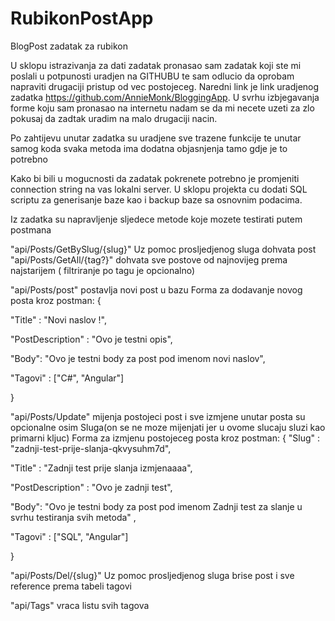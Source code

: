 # RubikonPostApp

BlogPost zadatak za rubikon

U sklopu istrazivanja za dati zadatak pronasao sam zadatak koji ste mi poslali u potpunosti uradjen na GITHUBU te sam odlucio da oprobam napraviti drugaciji pristup od vec postojeceg. Naredni link je link uradjenog zadatka https://github.com/AnnieMonk/BloggingApp. U svrhu izbjegavanja forme koju sam pronasao na internetu nadam se da mi necete uzeti za zlo pokusaj da zadtak uradim na malo drugaciji nacin.

Po zahtijevu unutar zadatka su uradjene sve trazene funkcije te unutar samog koda svaka metoda ima dodatna objasnjenja tamo gdje je to potrebno

Kako bi bili u mogucnosti da zadatak pokrenete potrebno je promjeniti connection string na vas lokalni server. U sklopu projekta cu dodati SQL scriptu za generisanje baze kao i backup baze sa osnovnim podacima.

Iz zadatka su napravljenje sljedece metode koje mozete testirati putem postmana

"api/Posts/GetBySlug/{slug}" Uz pomoc prosljedjenog sluga dohvata post "api/Posts/GetAll/{tag?}" dohvata sve postove od najnovijeg prema najstarijem ( filtriranje po tagu je opcionalno)

"api/Posts/post" postavlja novi post u bazu Forma za dodavanje novog posta kroz postman: {

"Title" : "Novi naslov !",

"PostDescription" : "Ovo je testni opis",

"Body": "Ovo je testni body za post pod imenom novi naslov",

"Tagovi" : ["C#", "Angular"]

}

"api/Posts/Update" mijenja postojeci post i sve izmjene unutar posta su opcionalne osim Sluga(on se ne moze mijenjati jer u ovome slucaju sluzi kao primarni kljuc) Forma za izmjenu postojeceg posta kroz postman: { "Slug" : "zadnji-test-prije-slanja-qkvysuhm7d",

"Title" : "Zadnji test prije slanja izmjenaaaa",

"PostDescription" : "Ovo je zadnji test",

"Body": "Ovo je testni body za post pod imenom Zadnji test za slanje u svrhu testiranja svih metoda" ,

"Tagovi" : ["SQL", "Angular"]

}

"api/Posts/Del/{slug}" Uz pomoc prosljedjenog sluga brise post i sve reference prema tabeli tagovi

"api/Tags" vraca listu svih tagova
